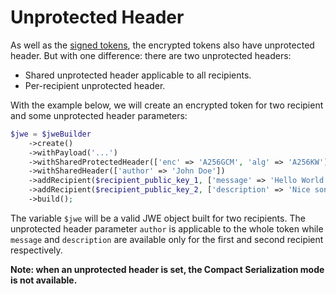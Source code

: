 Unprotected Header
==================

As well as the [signed tokens](../jws/unprotected_header.md), the encrypted tokens also have unprotected header.
But with one difference: there are two unprotected headers:

* Shared unprotected header applicable to all recipients.
* Per-recipient unprotected header.

With the example below, we will create an encrypted token for two recipient and some unprotected header parameters:

```php
$jwe = $jweBuilder
    ->create()
    ->withPayload('...')
    ->withSharedProtectedHeader(['enc' => 'A256GCM', 'alg' => 'A256KW'])
    ->withSharedHeader(['author' => 'John Doe'])
    ->addRecipient($recipient_public_key_1, ['message' => 'Hello World!'])
    ->addRecipient($recipient_public_key_2, ['description' => 'Nice song for you'])
    ->build();
```

The variable `$jwe` will be a valid JWE object built for two recipients.
The unprotected header parameter `author` is applicable to the whole token while `message` and `description` are available
only for the first and second recipient respectively.

**Note: when an unprotected header is set, the Compact Serialization mode is not available.**
